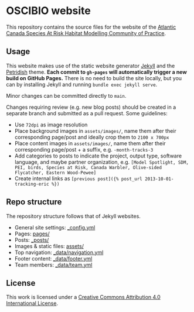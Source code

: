 # OSCIBIO website

This repository contains the source files for the website of the [Atlantic Canada Species At Risk Habitat Modelling Community of Practice](https://atlantichabitatmodels.github.io/communityofpractice/).

## Usage

This website makes use of the static website generator [Jekyll](https://jekyllrb.com/) and the [Petridish](https://github.com/peterdesmet/petridish) theme. **Each commit to `gh-pages` will automatically trigger a new build on GitHub Pages.** There is no need to build the site locally, but you can by installing Jekyll and running `bundle exec jekyll serve`.

Minor changes can be committed directly to `main`.

Changes requiring review (e.g. new blog posts) should be created in a separate branch and submitted as a pull request. Some guidelines:

- Use `72dpi` as image resolution
- Place background images in `assets/images/`, name them after their corresponding page/post and ideally crop them to `2100 x 700px`
- Place content images in `assets/images/`, name them after their corresponding page/post + a suffix, e.g. `-month-tracks-3`
- Add categories to posts to indicate the project, output type, software language, and maybe partner organization, e.g. `[Model Spotlight, SDM, PEI, birds, Species at Risk, Canada Warbler, Olive-sided Flycatcher, Eastern Wood-Pewee]`
- Create internal links as `[previous post]({% post_url 2013-10-01-tracking-eric %})`

## Repo structure

The repository structure follows that of Jekyll websites.

- General site settings: [_config.yml](_config.yml)
- Pages: [pages/](pages/)
- Posts: [_posts/](_posts/)
- Images & static files: [assets/](assets/)
- Top navigation: [_data/navigation.yml](_data/navigation.yml)
- Footer content: [_data/footer.yml](_data/footer.yml)
- Team members: [_data/team.yml](_data/team.yml)

## License

This work is licensed under a [Creative Commons Attribution 4.0 International License](https://creativecommons.org/licenses/by/4.0/).